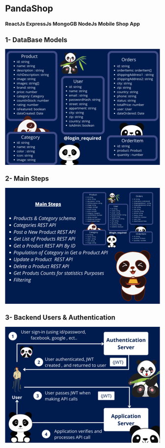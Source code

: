 # PandaShop

### ReactJs ExpressJs MongoGB NodeJs Mobile Shop App

## 1- DataBase Models 

![alt text](https://github.com/daniel10027/PandaShop/blob/main/database.png?raw=true)

## 2- Main Steps

![alt text](https://github.com/daniel10027/PandaShop/blob/main/main_steps.png?raw=true)

## 3- Backend  Users & Authentication

![alt text](https://github.com/daniel10027/PandaShop/blob/main/Backend%20User%20%26%20Notifications.png?raw=true)

